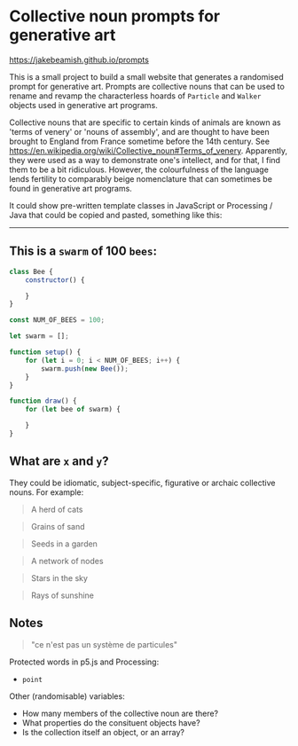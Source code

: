 # Collective noun prompts for generative art

https://jakebeamish.github.io/prompts

This is a small project to build a small website that generates a randomised prompt for generative art. Prompts are collective nouns that can be used to rename and revamp the characterless hoards of `Particle` and `Walker` objects used in generative art programs.

Collective nouns that are specific to certain kinds of animals are known as 'terms of venery' or 'nouns of assembly', and are thought to have been brought to England from France sometime before the 14th century. See https://en.wikipedia.org/wiki/Collective_noun#Terms_of_venery. Apparently, they were used as a way to demonstrate one's intellect, and for that, I find them to be a bit ridiculous. However, the colourfulness of the language lends fertility to comparably beige nomenclature that can sometimes be found in generative art programs.

It could show pre-written template classes in JavaScript or Processing / Java that could be copied and pasted, something like this:

---

## This is a `swarm` of 100 `bees`:

``` javascript
class Bee {
	constructor() {

	}
}

const NUM_OF_BEES = 100;

let swarm = [];

function setup() {
	for (let i = 0; i < NUM_OF_BEES; i++) {
		swarm.push(new Bee());
	}
}

function draw() {
	for (let bee of swarm) {

	}
}
```

## What are `x` and `y`?

They could be idiomatic, subject-specific, figurative or archaic collective nouns. For example:

> A herd of cats

> Grains of sand

> Seeds in a garden

> A network of nodes

> Stars in the sky

> Rays of sunshine


## Notes

> "ce n'est pas un système de particules"


Protected words in p5.js and Processing:
- `point`

Other (randomisable) variables: 
- How many members of the collective noun are there?
- What properties do the consituent objects have?
- Is the collection itself an object, or an array?